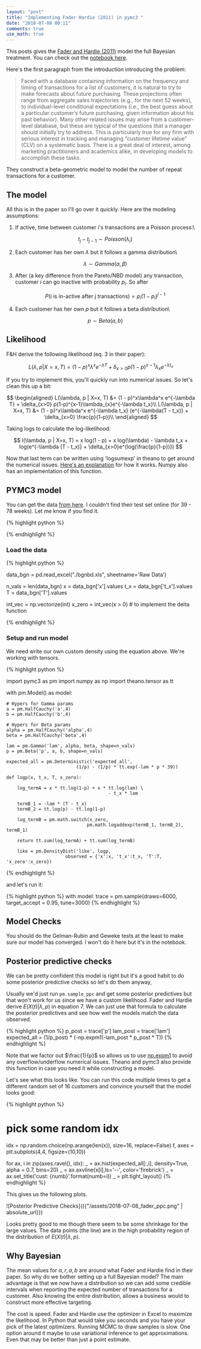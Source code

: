 ```yaml
---
layout: "post"
title: "Implementing Fader Hardie (2011) in pymc3 "
date: "2018-07-08 00:11"
comments: true
use_math: true
---
```


This posts gives the [Fader and Hardie (2011)](http://brucehardie.com/papers/018/fader_et_al_mksc_05.pdf) model the full Bayesian treatment. You can check out the [notebook here](https://github.com/sidravi1/Blog/blob/master/nbs/Fader_Hardie.ipynb).

Here's the first paragraph from the introduction introducing the problem:

> Faced with a database containing information on the frequency and timing of transactions for a list of customers, it is natural to try to make forecasts about future purchasing. These projections often range from aggregate sales trajectories (e.g., for the next 52 weeks), to individual-level conditional expectations (i.e., the best guess about a particular customer’s future purchasing, given information about his past behavior). Many other related issues may arise from a customer-level database, but these are typical of the questions that a manager should initially try to address. This is particularly true for any firm with serious interest in tracking and managing “customer lifetime value” (CLV) on a systematic basis. There is a great deal of interest, among marketing practitioners and academics alike, in developing models to accomplish these tasks.

They construct a beta-geometric model to model the number of repeat transactions for a customer.

## The model

All this is in the paper so I'll go over it quickly. Here are the modeling assumptions:

1. If active, time between customer $i$'s transactions are a Poisson process:\\

     $$
     t_j - t_{j-1} \sim Poisson(\lambda_i)
     $$

2. Each customer has her own $\lambda$ but it follows a gamma distribution\\

    $$
    \lambda \sim Gamma(\alpha, \beta)
    $$


3. After (a key difference from the Pareto/NBD model) any transaction, customer $i$ can go inactive with probability $p_i$. So after

    $$
    P(\text{i is in-active after j transactions}) = p_i(1 - p_i)^{j-1}
    $$

4. Each customer has her own $p$ but it follows a beta distribution\\

    $$
    p \sim Beta(a, b)
    $$

## Likelihood

F&H derive the following likelihood (eq. 3 in their paper):

$$
L(\lambda, p | X=x, T) = (1 - p)^x\lambda^x e^{-\lambda T} + \delta_{x>0} p(1-p)^{x-1}\lambda_{x}e^{-\lambda t_x}
$$

If you try to implement this, you'll quickly run into numerical issues. So let's clean this up a bit:

$$
\begin{aligned}
L(\lambda, p | X=x, T) &= (1 - p)^x\lambda^x e^{-\lambda T} + \delta_{x>0} p(1-p)^{x-1}\lambda_{x}e^{-\lambda t_x}\\
L(\lambda, p | X=x, T) &= (1 - p)^x\lambda^x e^{-\lambda t_x} (e^{-\lambda(T - t_x)} + \delta_{x>0} \frac{p}{1-p})\\
\end{aligned}  
$$

Taking logs to calculate the log-likelihood:

$$
l(\lambda, p | X=x, T) = x log(1 - p) + x log(\lambda) - \lambda t_x + log(e^{-\lambda (T - t_x)} +    
                                  \delta_{x>0}e^{log(\frac{p}{1-p})})
$$

Now that last term can be written using 'logsumexp' in theano to get around the numerical issues. [Here's an explanation](https://am207.github.io/2017/wiki/marginaloverdiscrete.html#the-log-sum-exp-trick-and-mixtures) for how it works. Numpy also has an implementation of this function.

## PYMC3 model

You can get the data [from here](http://www.brucehardie.com/notes/004/). I couldn't find their test set online (for 39 - 78 weeks). Let me know if you find it.

{% highlight python %}

{% endhighlight %}

### Load the data

{% highlight python %}

data_bgn = pd.read_excel("./bgnbd.xls", sheetname='Raw Data')

n_vals = len(data_bgn)
x = data_bgn['x'].values
t_x = data_bgn['t_x'].values
T = data_bgn['T'].values

int_vec = np.vectorize(int)
x_zero = int_vec(x > 0)       # to implement the delta function

{% endhighlight %}

### Setup and run model

We need write our own custom density using the equation above. We're working with tensors.

{% highlight python %}

import pymc3 as pm
import numpy as np
import theano.tensor as tt

with pm.Model() as model:

    # Hypers for Gamma params    
    a = pm.HalfCauchy('a',4)
    b = pm.HalfCauchy('b',4)

    # Hypers for Beta params  
    alpha = pm.HalfCauchy('alpha',4)
    beta = pm.HalfCauchy('beta',4)

    lam = pm.Gamma('lam', alpha, beta, shape=n_vals)
    p = pm.Beta('p', a, b, shape=n_vals)

    expected_all = pm.Deterministic('expected_all',
                              (1/p) - (1/p) * tt.exp(-lam * p * 39))

    def logp(x, t_x, T, x_zero):

        log_termA = x * tt.log(1-p) + x * tt.log(lam) \
                                          - t_x * lam

        termB_1 = -lam * (T - t_x)
        termB_2 = tt.log(p) - tt.log(1-p)

        log_termB = pm.math.switch(x_zero,
                                  pm.math.logaddexp(termB_1, termB_2), termB_1)

        return tt.sum(log_termA) + tt.sum(log_termB)

        like = pm.DensityDist('like', logp,
                          observed = {'x':x, 't_x':t_x, 'T':T, 'x_zero':x_zero})

{% endhighlight %}

and let's run it:

{% highlight python %}
with model:
    trace = pm.sample(draws=6000, target_accept = 0.95, tune=3000)
{% endhighlight %}

## Model Checks

You should do the Gelman-Rubin and Geweke tests at the least to make sure our model has converged. I won't do it here but it's in the notebook.

## Posterior predictive checks

We can be pretty confident this model is right but it's a good habit to do some posterior predictive checks so let's do them anyway,

Usually we'd just run `pm.sample_ppc` and get some posterior predictives but that won't work for us since we have a custom likelihood. Fader and Hardie derive $E(X(t)\vert\lambda,p)$ in equation 7. We can just use that formula to calculate the posterior predictives and see how well the models match the data observed.

{% highlight python %}
p_post = trace['p']
lam_post = trace['lam']
expected_all = (1/p_post) * (-np.expm1(-lam_post * p_post * T))
{% endhighlight %}

Note that we factor out $\frac{1}{p}$ so allows us to use [np.expm1](https://docs.scipy.org/doc/numpy/reference/generated/numpy.log1p.html) to avoid any overflow/underflow numerical issues. Theano and pymc3 also provide this function in case you need it while constructing a model.

Let's see what this looks like. You can run this code multiple times to get a different random set of 16 customers and convince yourself that the model looks good:

{% highlight python %}
# pick some random idx
idx = np.random.choice(np.arange(len(x)), size=16, replace=False)
f, axes = plt.subplots(4,4, figsize=(10,10))

for ax, i in zip(axes.ravel(), idx):
    _ = ax.hist(expected_all[:,i], density=True, alpha = 0.7, bins=20)
    _ = ax.axvline(x[i],ls='--', color='firebrick')
    _ = ax.set_title('cust: {numb}'.format(numb=i))
_ = plt.tight_layout()
{% endhighlight %}

This gives us the following plots.

![Posterior Predictive Checks]({{"/assets/2018-07-08_fader_ppc.png" | absolute_url}})

Looks pretty good to me though there seem to be some shrinkage for the large values. The data points (the line) are in the high probability region of the distribution of $E(X(t)\vert\lambda, p)$.

## Why Bayesian

The mean values for $\alpha, r, a, b$ are around what Fader and Hardie find in their paper. So why do we bother setting up a full Bayesian model? The main advantage is that we now have a distribution so we can add some credible intervals when reporting the expected number of transactions for a customer. Also knowing the entire distribution, allows a business would to construct more effective targeting.

The cost is speed. Fader and Hardie use the optimizer in Excel to maximize the likelihood. In Python that would take you seconds and you have your pick of the latest optimizers. Running MCMC to draw samples is slow. One option around it maybe to use variational inference to get approximations. Even that may be better than just a point estimate.
